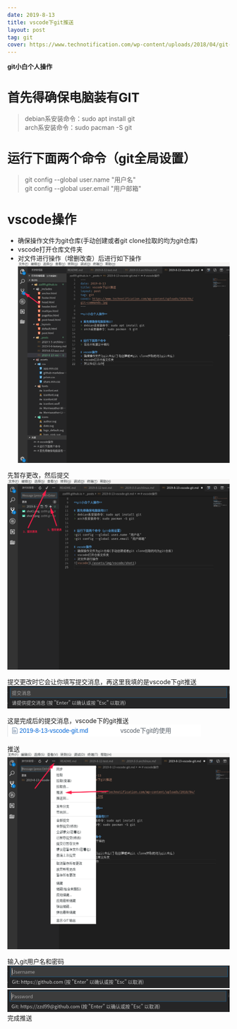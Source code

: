 ```yaml
---
date: 2019-8-13
title: vscode下git推送
layout: post
tag: git
cover: https://www.technotification.com/wp-content/uploads/2018/04/git-commands.jpg
---
```


**git小白个人操作**

# 首先得确保电脑装有GIT
> debian系安装命令：sudo apt install git  
> arch系安装命令：sudo pacman -S git  


# 运行下面两个命令（git全局设置）
>git config --global user.name "用户名"   
>git config --global user.email "用户邮箱"

# vscode操作
+ 确保操作文件为git仓库(手动创建或者git clone拉取的均为git仓库)
+ vscode打开仓库文件夹
+ 对文件进行操作（增删改查）后进行如下操作  
![vscode1](/assets/img/vscode-git-1.png)  

先暂存更改，然后提交
![vscode2](/assets/img/vscode-git-2.png)  

提交更改时它会让你填写提交消息，再这里我填的是vscode下git推送
![vscode3](/assets/img/vscode-git-3.png) 

这是完成后的提交消息，vscode下的git推送 
![vscode4](/assets/img/vscode-git-4.png)  

推送
![vscode5](/assets/img/vscode-git-5.png) 

输入git用户名和密码  
![vscode6](/assets/img/vscode-git-6.png)  
![vscode7](/assets/img/vscode-git-7.png) 
完成推送
